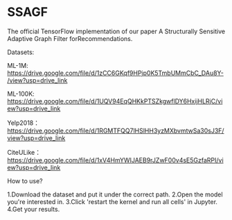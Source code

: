 # SSAGF
The official TensorFlow implementation of our paper A Structurally Sensitive Adaptive Graph Filter forRecommendations.

Datasets:

ML-1M: https://drive.google.com/file/d/1zCC6GKqf9HPjp0K5TmbUMmCbC_DAu8Y-/view?usp=drive_link

ML-100K: https://drive.google.com/file/d/1UQV94EqQHKkPTSZkgwflDY6HxijHLRjC/view?usp=drive_link

Yelp2018： https://drive.google.com/file/d/1RGMTFQQ7lHSlHH3yzMXbvmtwSa30sJ3F/view?usp=drive_link

CiteULike： https://drive.google.com/file/d/1xV4HmYWIJAEB9rJZwF00v4sE5GzfaRPI/view?usp=drive_link

How to use?

1.Download the dataset and put it under the correct path. 2.Open the model you're interested in. 3.Click 'restart the kernel and run all cells' in Jupyter. 4.Get your results.
